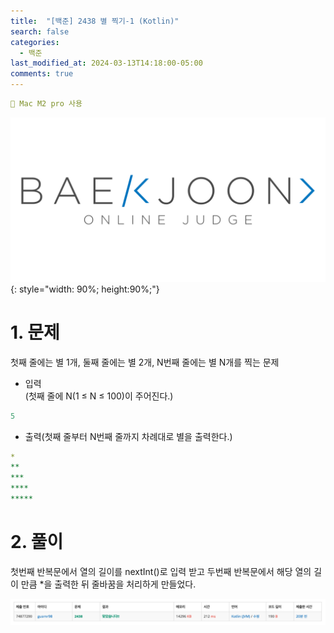 ```yaml
---
title:  "[백준] 2438 별 찍기-1 (Kotlin)"
search: false
categories: 
  - 백준
last_modified_at: 2024-03-13T14:18:00-05:00
comments: true 
---
```

```yaml
📌 Mac M2 pro 사용
```
<!--
블럭 사용법
 ```yaml
```
!-->

<!-- 
[Ruby install](https://rubyinstaller.org/downloads/) 하이퍼 링크
![rubyinstaller](/assets/image/Jekll-minimal_mistakes/rubyinstaller.PNG) 이미지
<mark style='background-color: #fff5b1'>...</mark><br> 형광팬처리
<script src="https://gist.github.com/heui-yong/9f6cd0c69c8780228cbee7c9b324b2f8.js"></script> 소스코드
--> 

![BeakJoon-logo](/assets/image/BeakJoon/BaekJoon.png){: style="width: 90%; height:90%;"}

<h1>1. 문제</h1>
  첫째 줄에는 별 1개, 둘째 줄에는 별 2개, N번째 줄에는 별 N개를 찍는 문제

  - 입력<br>
  (첫째 줄에 N(1 ≤ N ≤ 100)이 주어진다.)
  ```yaml
  5 
  ```

  - 출력(첫째 줄부터 N번째 줄까지 차례대로 별을 출력한다.)
  ```yaml
  *
  **
  ***
  ****
  *****
  ```

<h1>2. 풀이</h1>
<script src="https://gist.github.com/heui-yong/4b31da7fa17195cd02822cbaf7166cbf.js"></script>
 첫번째 반복문에서 열의 길이를 nextInt()로 입력 받고 두번째 반복문에서 해당 열의 길이 만큼 *을 출력한 뒤 줄바꿈을 처리하게 만들었다.<br>

![beakjoon-1](/assets/image/beak_joon_2438/beak_joon_2438_1.png)<br>
